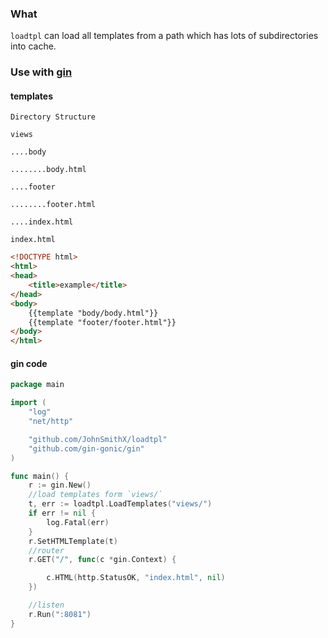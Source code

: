 ### What

`loadtpl` can load all templates from a path which has lots of subdirectories into cache.

### Use with [gin](https://github.com/gin-gonic/gin)

#### templates

`Directory Structure`

```
views

....body

........body.html

....footer

........footer.html

....index.html
```

`index.html`

```html
<!DOCTYPE html>
<html>
<head>
	<title>example</title>
</head>
<body>
	{{template "body/body.html"}}
	{{template "footer/footer.html"}}
</body>
</html>
```

#### gin code

```go
package main

import (
	"log"
	"net/http"

	"github.com/JohnSmithX/loadtpl"
	"github.com/gin-gonic/gin"
)

func main() {
	r := gin.New()
	//load templates form `views/`
	t, err := loadtpl.LoadTemplates("views/")
	if err != nil {
		log.Fatal(err)
	}
	r.SetHTMLTemplate(t)
	//router
	r.GET("/", func(c *gin.Context) {

		c.HTML(http.StatusOK, "index.html", nil)
	})

	//listen
	r.Run(":8081")
}

```